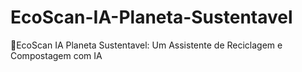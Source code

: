 # EcoScan-IA-Planeta-Sustentavel
🌱EcoScan IA Planeta Sustentavel: Um Assistente de Reciclagem e Compostagem com IA  
